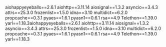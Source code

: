 aiohappyeyeballs==2.6.1
aiohttp==3.11.14
aiosignal==1.3.2
asyncio==3.4.3
attrs==25.3.0
frozenlist==1.5.0
idna==3.10
multidict==6.2.0
propcache==0.3.1
pyaes==1.6.1
pyasn1==0.6.1
rsa==4.9
Telethon==1.39.0
yarl==1.18.3aiohappyeyeballs==2.6.1
aiohttp==3.11.14
aiosignal==1.3.2
asyncio==3.4.3
attrs==25.3.0
frozenlist==1.5.0
idna==3.10
multidict==6.2.0
propcache==0.3.1
pyaes==1.6.1
pyasn1==0.6.1
rsa==4.9
Telethon==1.39.0
yarl==1.18.3
